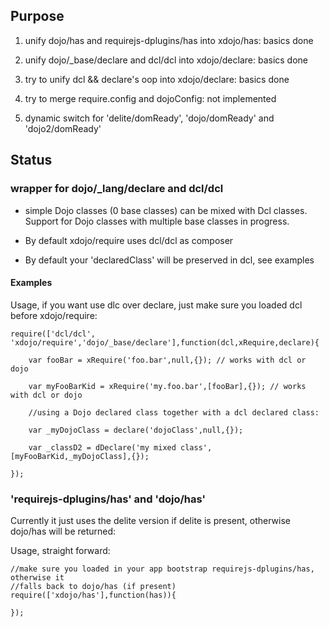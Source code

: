 ## Purpose

1. unify dojo/has and requirejs-dplugins/has into xdojo/has: basics done

2. unify dojo/_base/declare and dcl/dcl into xdojo/declare: basics done

3. try to unify dcl && declare's oop into xdojo/declare: basics done

4. try to merge require.config and dojoConfig: not implemented

5. dynamic switch for 'delite/domReady', 'dojo/domReady' and 'dojo2/domReady'



## Status

### wrapper for dojo/_lang/declare and dcl/dcl

- simple Dojo classes (0 base classes) can be mixed with Dcl classes. Support for 
  Dojo classes with multiple base classes in progress. 

- By default xdojo/require uses dcl/dcl as composer

- By default your 'declaredClass' will be preserved in dcl, see examples  
   
#### Examples
  
Usage, if you want use dlc over declare, just make sure you loaded dcl before xdojo/require: 
    
    require(['dcl/dcl', 'xdojo/require','dojo/_base/declare'],function(dcl,xRequire,declare){

        var fooBar = xRequire('foo.bar',null,{}); // works with dcl or dojo

        var myFooBarKid = xRequire('my.foo.bar',[fooBar],{}); // works with dcl or dojo

        //using a Dojo declared class together with a dcl declared class:
        
        var _myDojoClass = declare('dojoClass',null,{});
        
        var _classD2 = dDeclare('my mixed class',[myFooBarKid,_myDojoClass],{});
    
    });
        
### 'requirejs-dplugins/has' and 'dojo/has'

Currently it just uses the delite version if delite is present, otherwise dojo/has will be returned:

Usage, straight forward:

    //make sure you loaded in your app bootstrap requirejs-dplugins/has, otherwise it
    //falls back to dojo/has (if present)
    require(['xdojo/has'],function(has)){
        
    });